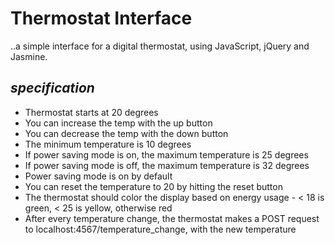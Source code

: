 **Thermostat Interface**
========================
..a simple interface for a digital thermostat, using JavaScript, jQuery and Jasmine.

*specification*
---------------
* Thermostat starts at 20 degrees
* You can increase the temp with the up button
* You can decrease the temp with the down button
* The minimum temperature is 10 degrees
* If power saving mode is on, the maximum temperature is 25 degrees
* If power saving mode is off, the maximum temperature is 32 degrees
* Power saving mode is on by default
* You can reset the temperature to 20 by hitting the reset button
* The thermostat should color the display based on energy usage - < 18 is green, < 25 is yellow, otherwise red
* After every temperature change, the thermostat makes a POST request to localhost:4567/temperature_change, with the new temperature
